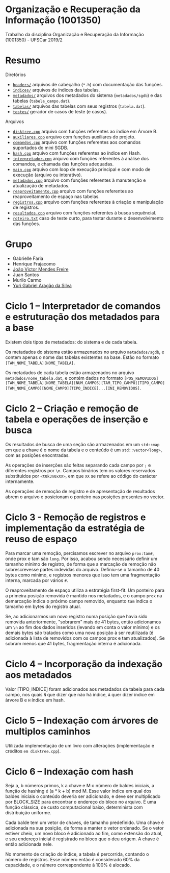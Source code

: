 # Organização e Recuperação da Informação (1001350)
Trabalho da disciplina Organização e Recuperação da Informação (1001350) - UFSCar 2019/2

# Resumo
Diretórios
- [`headers/`](https://github.com/joaovicmendes/ori-trabalho/tree/master/headers) arquivos de cabeçalho (`*.h`) com documentação das funções.
- [`indices/`](https://github.com/joaovicmendes/ori-trabalho/tree/master/indices) arquivos de índices das tabelas.
- [`metadados/`](https://github.com/joaovicmendes/ori-trabalho/tree/master/metadados) arquivos dos metadados do sistema (`metadados/sgdb`) e das tabelas (`tabela_campo.dat`).
- [`tabelas/`](https://github.com/joaovicmendes/ori-trabalho/tree/master/tabelas) arquivos das tabelas com seus registros (`tabela.dat`).
- [`testes/`](https://github.com/joaovicmendes/ori-trabalho/tree/master/testes) gerador de casos de teste (e casos).

Arquivos
- [`disktree.cpp`](https://github.com/joaovicmendes/ori-trabalho/blob/master/disktree.cpp) arquivo com funções referentes ao índice em  Árvore B.
- [`auxiliares.cpp`](https://github.com/joaovicmendes/ori-trabalho/blob/master/auxiliares.cpp) arquivo com funções auxiliares do projeto.
- [`comandos.cpp`](https://github.com/joaovicmendes/ori-trabalho/blob/master/comandos.cpp) arquivo com funções referentes aos comandos suportados do mini SGDB.
- [`hash.cpp`](https://github.com/joaovicmendes/ori-trabalho/blob/master/hash.cpp) arquivo com funções referentes ao índice em Hash.
- [`interpretador.cpp`](https://github.com/joaovicmendes/ori-trabalho/blob/master/interpretador.cpp) arquivo com funções referentes à análise dos comandos, e chamada das funções adequadas.
- [`main.cpp`](https://github.com/joaovicmendes/ori-trabalho/blob/master/main.cpp) arquivo com loop de execução principal e com modo de execução (arquivo ou interativo).
- [`metadados.cpp`](https://github.com/joaovicmendes/ori-trabalho/blob/master/metadados.cpp) arquivo com funções referentes à manutenção e atualização de metadados.
- [`reaproveitamento.cpp`](https://github.com/joaovicmendes/ori-trabalho/blob/master/reaproveitamento.cpp) arquivo com funções referentes ao reaproveitamento de espaço nas tabelas.
- [`registros.cpp`](https://github.com/joaovicmendes/ori-trabalho/blob/master/registros.cpp) arquivo com funções referentes à criação e manipulação de registros.
- [`resultados.cpp`](https://github.com/joaovicmendes/ori-trabalho/blob/master/resultados.cpp) arquivo com funções referentes à busca sequêncial.
- [`roteiro.txt`](https://github.com/joaovicmendes/ori-trabalho/blob/master/roteiro.cpp) caso de teste curto, para testar durante o desenvolvimento das funções.

# Grupo
- Gabrielle Faria
- Henrique Frajacomo
- [João Victor Mendes Freire](https://github.com/joaovicmendes)
- Juan Santos
- Murilo Carmo
- [Yuri Gabriel Aragão da Silva](https://github.com/Tyred)

# Ciclo 1 – Interpretador de comandos e estruturação dos metadados para a base
  Existem dois tipos de metadados: do sistema e de cada tabela.

  Os metadados do sistema estão armazenados no arquivo `metadados/sgdb`, e contem apenas o nome das tabelas existentes na base. Estão no formato `[TAM_NOME_TABELA][NOME_TABELA]`.

  Os metadados de cada tabela estão armazenados no arquivo `metadados/nome_tabela.dat`, e contém dados no formato `[POS_REMOVIDOS][TAM_NOME_TABELA][NOME_TABELA][NUM_CAMPOS][TAM_TIPO_CAMPO][TIPO_CAMPO][TAM_NOME_CAMPO][NOME_CAMPO][TIPO_INDICE]...[INI_REMOVIDOS]`.


# Ciclo 2 – Criação e remoção de tabela e operações de inserção e busca
  Os resultados de busca de uma seção são armazenados em um `std::map` em que a chave é o nome da tabela e o conteúdo é um `std::vector<long>`, com as posições enocntradas.

  As operações de inserções são feitas separando cada campo por `;` e diferentes registros por `\n`. Campos binários tem os valores reservados substituidos por `<t0k3n0xXX>`, em que `XX` se refere ao código do carácter internamente.

  As operações de remoção de registro e de apresentação de resultados abrem o arquivo e posicionam o ponteiro nas posições presentes no vector.


# Ciclo 3 - Remoção de registros e implementação da estratégia de reuso de espaço
  Para marcar uma remoção, percisamos escrever no arquivo `prox:tam#`, onde prox e tam são `long`. Por isso, acabou sendo necessário definir um tamanho mínimo de registro, de forma que a marcação de remoção não sobrescrevesse partes indevidas do arquivo. Definiu-se o tamanho de 40 bytes como mínimo, e registros menores que isso tem uma fragmentação interna, marcada por vários `#`.

  O reaproveitamento de espaço utiliza a estratégia first-fit. Um ponteiro para a primeira posição removida é mantido nos metadados, e o campo `prox` na demarcação indica o próximo campo removido, enquanto `tam` indica o tamanho em bytes do registro atual.

  Se, ao adicionarmos um novo registro numa posição que havia sido removida anteriormente, "sobrarem" mais de 41 bytes, então adicionamos um `\n` ao fim dos dados inseridos (levando em conta o valor mínimo) e os demais bytes são tratados como uma nova posição à ser reutilizada (é adicionada à lista de removidos com os campos prox e tam atualizados). Se sobram menos que 41 bytes, fragmentação interna é adicionada.


# Ciclo 4 – Incorporação da indexação aos metadados
  Valor [TIPO_INDICE] foram adicionados aos metadados da tabela para cada campo, nos quais `N` que dizer que não há índice, `A` quer dizer índice em àrvore B e `H` índice em hash.


# Ciclo 5 – Indexação com árvores de multiplos caminhos
  Utilizada implementação de um livro com alterações (implementação e créditos `em disktree.cpp`).


# Ciclo 6 – Indexação com hash
  Seja a, b números primos, k a chave e M o número de baldes iniciais, a função de hashing é (a * k + b) mod M. Esse valor indica em qual dos baldes iniciais o conteúdo deveria ser adicionado, e deve ser multiplicado por BLOCK_SIZE para encontrar o endereço do bloco no arquivo. É uma função clássica, de custo computacional baixo, determinista com distribuição uniforme.

  Cada balde tem um vetor de chaves, de tamanho predefinido. Uma chave é adicionada na sua posição, de forma a manter o vetor ordenado. Se o vetor estiver cheio, um novo bloco é adicionado ao fim, como extensão do atual, e seu endereço inicial é registrado no bloco que o deu origem. A chave é então adicionada nele.

  No momento de criação do índice, a tabela é percorrida, contando o número de registros. Esse número então é considerado 60% da capacidade, e o número correspondente à 100% é alocado.
